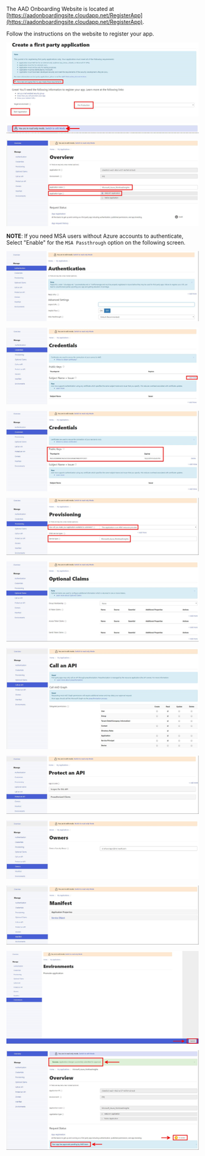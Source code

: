 
The AAD Onboarding Website is located at [https://aadonboardingsite.cloudapp.net/RegisterApp](https://aadonboardingsite.cloudapp.net/RegisterApp).

Follow the instructions on the website to register your app.

  ![alt-text](../media/portalfx-extensions-onboarding-aad/create-first-app.png "Agree to Requirements and Target Environment")

  ![alt-text](../media/portalfx-extensions-onboarding-aad/switch-mode.png "Switch modes")

  ![alt-text](../media/portalfx-extensions-onboarding-aad/app-info.png "Application Overview")

**NOTE**: If you need MSA users without Azure accounts to authenticate, Select "Enable" for the  `MSA Passthrough` option on the following screen.

  ![alt-text](../media/portalfx-extensions-onboarding-aad/msa-auth.png "Authentication Screen")

  ![alt-text](../media/portalfx-extensions-onboarding-aad/credentials.png "Credentials Screen")

  ![alt-text](../media/portalfx-extensions-onboarding-aad/keys.png "Public Key Credentials")

  ![alt-text](../media/portalfx-extensions-onboarding-aad/provision.png "Provisioning")

  ![alt-text](../media/portalfx-extensions-onboarding-aad/optional-claims.png "Optional Claims")

  ![alt-text](../media/portalfx-extensions-onboarding-aad/call-api.png "Preauthorization for API")

  ![alt-text](../media/portalfx-extensions-onboarding-aad/protect-api.png "Protect an API")

  ![alt-text](../media/portalfx-extensions-onboarding-aad/owners.png "Owners Security Group")

  ![alt-text](../media/portalfx-extensions-onboarding-aad/manifest.png "Application Manifest")

  ![alt-text](../media/portalfx-extensions-onboarding-aad/environment.png "Environments")
  
  ![alt-text](../media/portalfx-extensions-onboarding-aad/success.png "Success")
